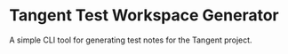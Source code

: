 # Tangent Test Workspace Generator
A simple CLI tool for generating test notes for the Tangent project.
